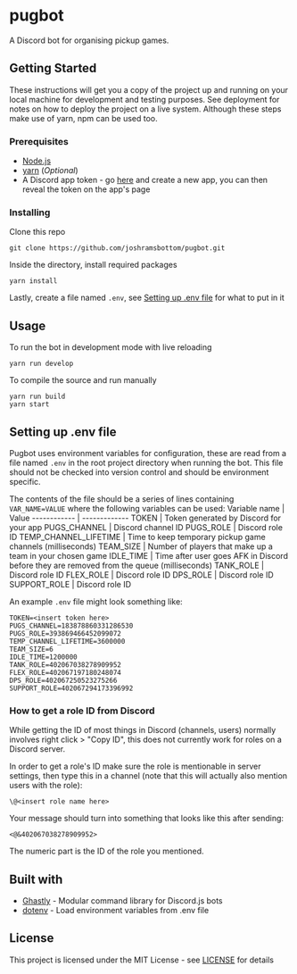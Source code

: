 # pugbot

A Discord bot for organising pickup games.

## Getting Started

These instructions will get you a copy of the project up and running on your local machine for development and testing purposes. See deployment for notes on how to deploy the project on a live system. Although these steps make use of yarn, npm can be used too.

### Prerequisites

* [Node.js](https://nodejs.org)
* [yarn](https://yarnpkg.com) (_Optional_)
* A Discord app token - go [here](https://discordapp.com/developers/applications/me) and create a new app, you can then reveal the token on the app's page

### Installing

Clone this repo
```
git clone https://github.com/joshramsbottom/pugbot.git
```

Inside the directory, install required packages
```
yarn install
```

Lastly, create a file named `.env`, see [Setting up .env file](#setting-up-.env-file) for what to put in it

## Usage

To run the bot in development mode with live reloading
```
yarn run develop
```

To compile the source and run manually
```
yarn run build
yarn start
```

## Setting up .env file

Pugbot uses environment variables for configuration, these are read from a file named `.env` in the root project directory when running the bot. This file should not be checked into version control and should be environment specific.

The contents of the file should be a series of lines containing `VAR_NAME=VALUE` where the following variables can be used:
Variable name | Value
------------ | -------------
TOKEN | Token generated by Discord for your app
PUGS_CHANNEL | Discord channel ID
PUGS_ROLE | Discord role ID
TEMP_CHANNEL_LIFETIME | Time to keep temporary pickup game channels (milliseconds)
TEAM_SIZE | Number of players that make up a team in your chosen game
IDLE_TIME | Time after user goes AFK in Discord before they are removed from the queue (milliseconds) 
TANK_ROLE | Discord role ID
FLEX_ROLE | Discord role ID
DPS_ROLE | Discord role ID
SUPPORT_ROLE | Discord role ID

An example `.env` file might look something like:
```
TOKEN=<insert token here>
PUGS_CHANNEL=183878860331286530
PUGS_ROLE=393869466452099072
TEMP_CHANNEL_LIFETIME=3600000
TEAM_SIZE=6
IDLE_TIME=1200000
TANK_ROLE=402067038278909952
FLEX_ROLE=402067197180248074
DPS_ROLE=402067250523275266
SUPPORT_ROLE=402067294173396992
```

### How to get a role ID from Discord

While getting the ID of most things in Discord (channels, users) normally involves right click > "Copy ID", this does not currently work for roles on a Discord server.

In order to get a role's ID make sure the role is mentionable in server settings, then type this in a channel (note that this will actually also mention users with the role):
```
\@<insert role name here>
```
Your message should turn into something that looks like this after sending:
```
<@&402067038278909952>
```

The numeric part is the ID of the role you mentioned.

## Built with

* [Ghastly](https://ghastly.js.org) - Modular command library for Discord.js bots
* [dotenv](https://github.com/motdotla/dotenv) - Load environment variables from .env file

## License

This project is licensed under the MIT License - see [LICENSE](LICENSE) for details